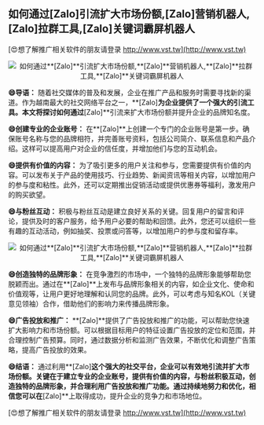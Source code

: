 ## **如何通过**[Zalo]**引流扩大市场份额,**[Zalo]**营销机器人,**[Zalo]**拉群工具,**[Zalo]**关键词霸屏机器人**

[😍想了解推广相关软件的朋友请登录 http://www.vst.tw](http://www.vst.tw)

 <center><img src="https://vst.tw/MP4/tuiguang/png/1.png" alt="如何通过**[Zalo]**引流扩大市场份额,**[Zalo]**营销机器人,**[Zalo]**拉群工具,**[Zalo]**关键词霸屏机器人"></center>

**😄导语：**
随着社交媒体的普及和发展，企业在推广产品和服务时需要寻找新的渠道。作为越南最大的社交网络平台之一，**[Zalo]**为企业提供了一个强大的引流工具。本文将探讨如何通过**[Zalo]**引流来扩大市场份额并提升企业的品牌知名度。

**😄创建专业的企业账号：**
在**[Zalo]**上创建一个专门的企业账号是第一步。确保账号名称与您的品牌相符，并完善账号资料，包括公司简介、联系信息和产品介绍。这样可以提高用户对企业的信任度，并增加他们与您的互动机会。

**😄提供有价值的内容：**
为了吸引更多的用户关注和参与，您需要提供有价值的内容。可以发布关于产品的使用技巧、行业趋势、新闻资讯等相关内容，以增加用户的参与度和粘性。此外，还可以定期推出促销活动或提供优惠券等福利，激发用户的购买欲望。

**😄与粉丝互动：**
积极与粉丝互动是建立良好关系的关键。回复用户的留言和评论，提供及时的客户服务，给予用户必要的帮助和回馈。此外，您还可以组织一些有趣的互动活动，例如抽奖、投票或问答等，以增加用户的参与度和留存率。

 <center><img src="https://vst.tw/MP4/tuiguang/png/8.png" alt="如何通过**[Zalo]**引流扩大市场份额,**[Zalo]**营销机器人,**[Zalo]**拉群工具,**[Zalo]**关键词霸屏机器人"></center>

**😄创造独特的品牌形象：**
在竞争激烈的市场中，一个独特的品牌形象能够帮助您脱颖而出。通过在**[Zalo]**上发布与品牌形象相关的内容，如企业文化、使命和价值观等，让用户更好地理解和认同您的品牌。此外，可以考虑与知名KOL（关键意见领袖）合作，借助他们的影响力来传播品牌形象。

**😄广告投放和推广：**
**[Zalo]**提供了广告投放和推广的功能，可以帮助您快速扩大影响力和市场份额。可以根据目标用户的特征设置广告投放的定位和范围，并合理控制广告预算。同时，通过数据分析和监测广告效果，不断优化和调整广告策略，提高广告投放的效果。

**😄结语：**
通过利用**[Zalo]**这个强大的社交平台，企业可以有效地引流并扩大市场份额。关键在于建立专业的企业账号，提供有价值的内容，与粉丝积极互动，创造独特的品牌形象，并合理利用广告投放和推广功能。通过持续地努力和优化，相信您可以在**[Zalo]**上取得成功，提升企业的竞争力和市场地位。

[😍想了解推广相关软件的朋友请登录 http://www.vst.tw](http://www.vst.tw)



